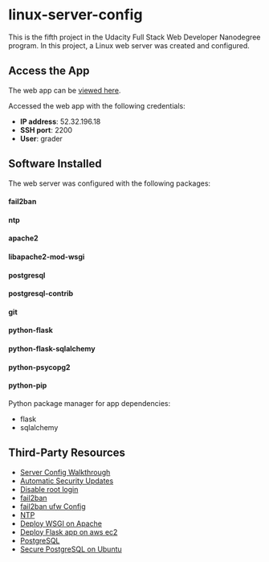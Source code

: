 # linux-server-config
This is the fifth project in the Udacity Full Stack Web Developer Nanodegree program. In this project, a Linux web server was created and configured.

## Access the App
The web app can be [viewed here][1.0].

Accessed the web app with the following credentials:
- **IP address**: 52.32.196.18
- **SSH port**: 2200
- **User**: grader

## Software Installed
The web server was configured with the following packages:

#### fail2ban

#### ntp

#### apache2

#### libapache2-mod-wsgi

#### postgresql

#### postgresql-contrib

#### git

#### python-flask

#### python-flask-sqlalchemy

#### python-psycopg2

#### python-pip
Python package manager for app dependencies:
- flask
- sqlalchemy

## Third-Party Resources
- [Server Config Walkthrough][3.0]
- [Automatic Security Updates][3.1]
- [Disable root login][3.2]
- [fail2ban][3.3]
- [fail2ban ufw Config][3.4]
- [NTP][3.5]
- [Deploy WSGI on Apache][3.6]
- [Deploy Flask app on aws ec2][3.7]
- [PostgreSQL][3.8]
- [Secure PostgreSQL on Ubuntu][3.9]

<!-- Resource Links -->
[1.0]:http://ec2-52-32-196-18.us-west-2.compute.amazonaws.com/

[3.0]:https://github.com/skh/fsnd-linux-server-config
[3.1]:https://help.ubuntu.com/community/AutomaticSecurityUpdates
[3.2]:http://serverfault.com/questions/178080/how-do-i-disable-root-login-in-ubuntu
[3.3]:https://www.digitalocean.com/community/tutorials/how-to-protect-ssh-with-fail2ban-on-ubuntu-14-04
[3.4]:http://askubuntu.com/questions/54771/potential-ufw-and-fail2ban-conflicts
[3.5]:https://help.ubuntu.com/lts/serverguide/NTP.html
[3.6]:http://flask.pocoo.org/docs/0.10/deploying/mod_wsgi/
[3.7]:http://www.datasciencebytes.com/bytes/2015/02/24/running-a-flask-app-on-aws-ec2/
[3.8]:https://help.ubuntu.com/community/PostgreSQL
[3.9]:https://www.digitalocean.com/community/tutorials/how-to-secure-postgresql-on-an-ubuntu-vps
